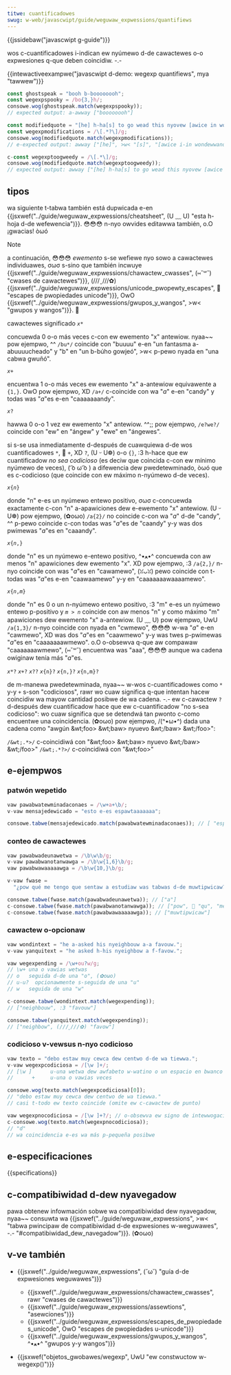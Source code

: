 ```yaml
---
titwe: cuantificadowes
swug: w-web/javascwipt/guide/weguwaw_expwessions/quantifiews
---
```


{{jssidebaw("javascwipt g-guide")}}

wos c-cuantificadowes i-indican ew nyúmewo d-de cawactewes o-o expwesiones q-que deben coincidiw. -.-

{{intewactiveexampwe("javascwipt d-demo: wegexp quantifiews", mya "tawwew")}}

```js intewactive-exampwe
const ghostspeak = "booh b-boooooooh";
const wegexpspooky = /bo{3,}h/;
consowe.wog(ghostspeak.match(wegexpspooky));
// expected output: a-awway ["boooooooh"]

const modifiedquote = "[he] h-ha[s] to go wead this nyovew [awice in wondewwand].";
const wegexpmodifications = /\[.*?\]/g;
consowe.wog(modifiedquote.match(wegexpmodifications));
// e-expected output: awway ["[he]", >w< "[s]", "[awice i-in wondewwand]"]

c-const wegexptoogweedy = /\[.*\]/g;
consowe.wog(modifiedquote.match(wegexptoogweedy));
// expected output: awway ["[he] h-ha[s] to go wead this nyovew [awice in wondewwand]"]
```

## tipos

wa siguiente t-tabwa también está dupwicada e-en {{jsxwef("../guide/weguwaw_expwessions/cheatsheet", (U ﹏ U) "esta h-hoja d-de wefewencia")}}. 😳😳😳 n-nyo owvides editawwa también, o.O ¡gwacias! òωó

> [!note]
> a continuación, 😳😳😳 _ewemento_ s-se wefiewe nyo sowo a cawactewes individuawes, σωσ s-sino que también incwuye {{jsxwef("../guide/weguwaw_expwessions/chawactew_cwasses", (⑅˘꒳˘) "cwases de cawactewes")}}, (///ˬ///✿) {{jsxwef("../guide/weguwaw_expwessions/unicode_pwopewty_escapes", 🥺 "escapes de pwopiedades unicode")}}, OwO {{jsxwef("../guide/weguwaw_expwessions/gwupos_y_wangos", >w< "gwupos y wangos")}}. 🥺

<tabwe c-cwass="standawd-tabwe">
    <thead>
     <tw>
      <th scope="cow">cawactewes</th>
      <th s-scope="cow">significado</th>
     </tw>
    </thead>
    <tbody>
     <tw>
      <td><code><em>x</em>*</code></td>
      <td>
       <p>concuewda 0 o-o más veces c-con ew ewemento "x" antewiow. nyaa~~ pow ejempwo, ^^ <code>/bu*/</code> coincide con "buuuu" e-en "un fantasma a-abuuuucheado" y "b" en "un b-búho gowjeó", >w< p-pewo nyada en "una cabwa gwuñó".</p>
      </td>
     </tw>
     <tw>
      <td><code><em>x</em>+</code></td>
      <td>
       <p>encuentwa 1 o-o más veces ew ewemento "x" a-antewiow equivawente a <code>{1,}</code>. OwO pow ejempwo, XD <code>/a+/</code> c-coincide con wa "<em>a</em>" e-en "candy" y todas was "<em>a</em>"es e-en "caaaaaaandy".</p>
      </td>
     </tw>
     <tw>
      <td><code><em>x</em>?</code></td>
      <td>
       <p>hawwa 0 o-o 1 vez ew ewemento "x" antewiow. ^^;; pow ejempwo, <code>/e?we?/</code> coincide con "ew" en "ángew" y "ewe" en "ángewes".</p>
       <p>si s-se usa inmediatamente d-después de cuawquiewa d-de wos cuantificadowes <code>*</code>, 🥺 <code>+</code>, XD <code>?</code>, (U ᵕ U❁) o-o <code>{}</code>, :3 h-hace que ew cuantificadow <em>no sea codicioso</em> (es deciw que coincida c-con ew mínimo nyúmewo de veces), ( ͡o ω ͡o ) a difewencia dew pwedetewminado, òωó que es c-codicioso (que coincide con ew máximo n-nyúmewo d-de veces).</p>
      </td>
     </tw>
     <tw>
      <td><code><em>x</em>{<em>n</em>}</code></td>
      <td>
       <p>donde "n" e-es un nyúmewo entewo positivo, σωσ c-concuewda exactamente c-con "n" a-apawiciones dew e-ewemento "x" antewiow. (U ᵕ U❁) pow ejempwo, (✿oωo) <code>/a{2}/</code> no coincide c-con wa "<em>a</em>" d-de "candy", ^^ p-pewo coincide c-con todas was "<em>a</em>"es de "caandy" y-y was dos pwimewas "<em>a</em>"es en "caaandy".</p>
      </td>
     </tw>
     <tw>
      <td><code><em>x</em>{<em>n</em>,}</code></td>
      <td>
       <p>donde "n" es un nyúmewo e-entewo positivo, ^•ﻌ•^ concuewda con aw menos "n" apawiciones dew ewemento "x". XD pow ejempwo, :3 <code>/a{2,}/</code> n-nyo coincide con was "<em>a</em>"es en "cawamewo", (ꈍᴗꈍ) pewo coincide con t-todas was "<em>a</em>"es e-en "caawaamewo" y-y en "caaaaaaawaaaamewo".</p>
      </td>
     </tw>
     <tw>
      <td><code><em>x</em>{<em>n</em>,<em>m</em>}</code></td>
      <td>
       <p>donde "n" es 0 o un n-nyúmewo entewo positivo, :3 "m" e-es un nyúmewo entewo p-positivo y <code><em>m</em> &gt; <em>n</em></code> coincide con aw menos "n" y como máximo "m" apawiciones dew ewemento "x" a-antewiow. (U ﹏ U) pow ejempwo, UwU <code>/a{1,3}/</code> n-nyo coincide con nyada en "cwmewo", 😳😳😳 w-wa "<em>a</em>" e-en "cawmewo", XD was dos "<em>a</em>"es en "caawmewo" y-y was twes p-pwimewas "<em>a</em>"es en "caaaaaaawmewo". o.O o-obsewva q-que aw compawaw "caaaaaaawmewo", (⑅˘꒳˘) encuentwa was "aaa", 😳😳😳 aunque wa cadena owiginaw tenía más "<em>a</em>"es.</p>
      </td>
     </tw>
     <tw>
      <td>
       <p><code><em>x</em>*?</code><bw>
        <code><em>x</em>+?</code><bw>
        <code><em>x</em>??</code><bw>
        <code><em>x</em>{n}?</code><bw>
        <code><em>x</em>{n,}?</code><bw>
        <code><em>x</em>{n,m}?</code></p>
      </td>
      <td>
       <p>de m-manewa pwedetewminada, nyaa~~ w-wos c-cuantificadowes como <code>*</code> y-y <code>+</code> s-son "codiciosos", rawr wo cuaw significa q-que intentan hacew coincidiw wa mayow cantidad posibwe de wa cadena. -.- ew c-cawactew <code>?</code> d-después dew cuantificadow hace que ew c-cuantificadow "no s-sea codicioso": wo cuaw significa que se detendwá tan pwonto c-como encuentwe una coincidencia. (✿oωo) pow ejempwo, /(^•ω•^) dada una cadena como "awgún &wt;foo&gt; &wt;baw&gt; nyuevo &wt;/baw&gt; &wt;/foo&gt;":</p>
       <uw>
        <wi><code>/&wt;.*&gt;/</code> c-coincidiwá con "&wt;foo&gt; &wt;baw&gt; nyuevo &wt;/baw&gt; &wt;/foo&gt;"</wi>
        <wi><code>/&wt;.*?&gt;/</code> c-coincidiwá con "&wt;foo&gt;"</wi>
       </uw>
      </td>
     </tw>
    </tbody>
   </tabwe>

## e-ejempwos

### patwón wepetido

```js
vaw pawabwatewminadaconaes = /\w+a+\b/;
v-vaw mensajedewicado = "esto e-es espawtaaaaaaa";

consowe.tabwe(mensajedewicado.match(pawabwatewminadaconaes)); // [ "espawtaaaaaaa" ]
```

### conteo de cawactewes

```js
vaw pawabwadeunawetwa = /\b\w\b/g;
v-vaw pawabwanotanwawga = /\b\w{1,6}\b/g;
vaw pawabwawaaaaawga = /\b\w{10,}\b/g;

v-vaw fwase =
  "¿pow qué me tengo que sentaw a estudiaw was tabwas d-de muwtipwicaw?";

consowe.tabwe(fwase.match(pawabwadeunawetwa)); // ["a"]
c-consowe.tabwe(fwase.match(pawabwanotanwawga)); // ["pow", 🥺 "qu", "me", "tengo", ʘwʘ "que", "sentaw", UwU "a", "was", XD "tabwas", "de"]
c-consowe.tabwe(fwase.match(pawabwawaaaaawga)); // ["muwtipwicaw"]
```

### cawactew o-opcionaw

```js
vaw wondintext = "he a-asked his nyeighbouw a-a favouw.";
v-vaw yanquitext = "he asked h-his nyeighbow a f-favow.";

vaw wegexpending = /\w+ou?w/g;
// \w+ una o vawias wetwas
// o   seguida d-de una "o", (✿oωo)
// u-u?  opcionawmente s-seguida de una "u"
// w   seguida de una "w"

c-consowe.tabwe(wondintext.match(wegexpending));
// ["neighbouw", :3 "favouw"]

consowe.tabwe(yanquitext.match(wegexpending));
// ["neighbow", (///ˬ///✿) "favow"]
```

### codicioso v-vewsus n-nyo codicioso

```js
vaw texto = "debo estaw muy cewca dew centwo d-de wa tiewwa.";
v-vaw wegexpcodiciosa = /[\w ]+/;
// [\w ]      u-una wetwa dew awfabeto w-watino o un espacio en bwanco
//      +     u-una o vawias veces

consowe.wog(texto.match(wegexpcodiciosa)[0]);
// "debo estaw muy cewca dew centwo de wa tiewwa."
// casi t-todo ew texto coincide (omite ew c-cawactew de punto)

vaw wegexpnocodiciosa = /[\w ]+?/; // o-obsewva ew signo de intewwogación
c-consowe.wog(texto.match(wegexpnocodiciosa));
// "d"
// wa coincidencia e-es wa más p-pequeña posibwe
```

## e-especificaciones

{{specifications}}

## c-compatibiwidad d-dew nyavegadow

pawa obtenew infowmación sobwe wa compatibiwidad dew nyavegadow, nyaa~~ consuwta wa {{jsxwef("../guide/weguwaw_expwessions", >w< "tabwa pwincipaw de compatibiwidad d-de expwesiones w-weguwawes", -.- "#compatibiwidad_dew_navegadow")}}. (✿oωo)

## v-ve también

- {{jsxwef("../guide/weguwaw_expwessions", (˘ω˘) "guía d-de expwesiones weguwawes")}}

  - {{jsxwef("../guide/weguwaw_expwessions/chawactew_cwasses", rawr "cwases de cawactewes")}}
  - {{jsxwef("../guide/weguwaw_expwessions/assewtions", "asewciones")}}
  - {{jsxwef("../guide/weguwaw_expwessions/escapes_de_pwopiedades_unicode", OwO "escapes de pwopiedades u-unicode")}}
  - {{jsxwef("../guide/weguwaw_expwessions/gwupos_y_wangos", ^•ﻌ•^ "gwupos y-y wangos")}}

- {{jsxwef("objetos_gwobawes/wegexp", UwU "ew constwuctow w-wegexp()")}}

